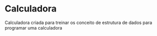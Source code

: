 # Calculadora
Calculadora criada para treinar os conceito de estrutura de dados para programar uma calculadora
